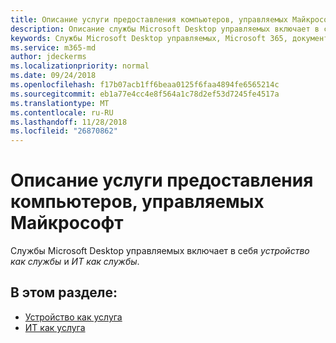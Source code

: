 ```yaml
---
title: Описание услуги предоставления компьютеров, управляемых Майкрософт
description: Описание службы Microsoft Desktop управляемых включает в себя устройство как службы и ИТ как службы
keywords: Службы Microsoft Desktop управляемых, Microsoft 365, документация
ms.service: m365-md
author: jdeckerms
ms.localizationpriority: normal
ms.date: 09/24/2018
ms.openlocfilehash: f17b07acb1ff6beaa0125f6faa4894fe6565214c
ms.sourcegitcommit: eb1a77e4cc4e8f564a1c78d2ef53d7245fe4517a
ms.translationtype: MT
ms.contentlocale: ru-RU
ms.lasthandoff: 11/28/2018
ms.locfileid: "26870862"
---
```

# <a name="microsoft-managed-desktop-service-description"></a>Описание услуги предоставления компьютеров, управляемых Майкрософт
Службы Microsoft Desktop управляемых включает в себя *устройство как службы* и *ИТ как службы*. 

## <a name="in-this-section"></a>В этом разделе:

- [Устройство как услуга](daas.md)
- [ИТ как услуга](itaas.md)

